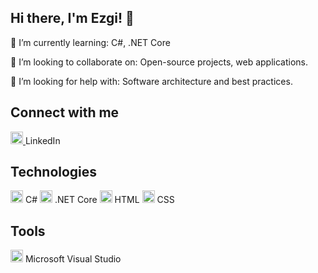 ## Hi there, I'm Ezgi! 👋

🌱 I’m currently learning: C#, .NET Core

👯 I’m looking to collaborate on: Open-source projects, web applications.

🤔 I’m looking for help with: Software architecture and best practices.

## Connect with me
<a href="https://www.linkedin.com/in/cengizcmataraci/">
    <img src="https://simpleicons.org/icons/linkedin.svg" alt="LinkedIn Icon" width="20" height="20" />
</a> LinkedIn

## Technologies
<img src="https://simpleicons.org/icons/csharp.svg" alt="C#" width="20" height="20" /> C#
<img src="https://simpleicons.org/icons/dotnet.svg" alt=".NET Core" width="20" height="20" /> .NET Core
<img src="https://simpleicons.org/icons/html5.svg" alt="HTML" width="20" height="20" /> HTML
<img src="https://simpleicons.org/icons/css3.svg" alt="CSS" width="20" height="20" /> CSS

## Tools
<img src="https://simpleicons.org/icons/visualstudio.svg" alt="Visual Studio" width="20" height="20" /> Microsoft Visual Studio


